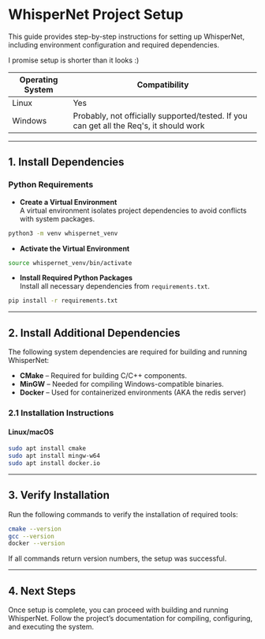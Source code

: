 # **WhisperNet Project Setup**  

This guide provides step-by-step instructions for setting up WhisperNet, including environment configuration and required dependencies.  

I promise setup is shorter than it looks :)

| Operating System | Compatibility |
|------------------|--------------|
| Linux           | Yes          |
| Windows        | Probably, not officially supported/tested. If you can get all the Req's, it should work |


---

## **1. Install Dependencies**  

### **Python Requirements**  

 - **Create a Virtual Environment**  
   A virtual environment isolates project dependencies to avoid conflicts with system packages.  

```bash
python3 -m venv whispernet_venv
```

 - **Activate the Virtual Environment**  

```bash
source whispernet_venv/bin/activate
```


 - **Install Required Python Packages**  
   Install all necessary dependencies from `requirements.txt`.  

```bash
pip install -r requirements.txt
```

---

## **2. Install Additional Dependencies**  

The following system dependencies are required for building and running WhisperNet:  

- **CMake** – Required for building C/C++ components.  
- **MinGW** – Needed for compiling Windows-compatible binaries.  
- **Docker** – Used for containerized environments (AKA the redis server)

### **2.1 Installation Instructions**  

#### **Linux/macOS**  
```bash
sudo apt install cmake
sudo apt install mingw-w64
sudo apt install docker.io
```

---

## **3. Verify Installation**  

Run the following commands to verify the installation of required tools:  

```bash
cmake --version
gcc --version
docker --version
```

If all commands return version numbers, the setup was successful.  

---

## **4. Next Steps**  

Once setup is complete, you can proceed with building and running WhisperNet. Follow the project’s documentation for compiling, configuring, and executing the system.